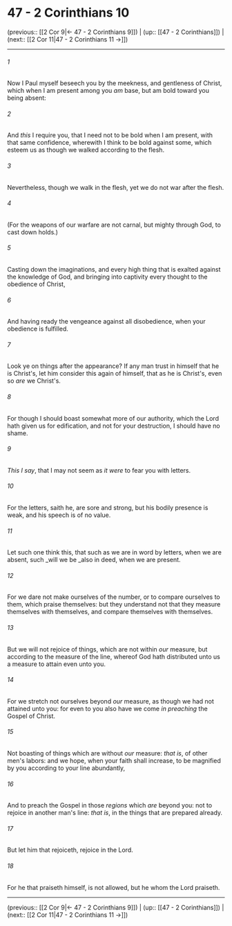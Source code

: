 # 47 - 2 Corinthians 10

(previous:: [[2 Cor 9|← 47 - 2 Corinthians 9]]) | (up:: [[47 - 2 Corinthians]]) | (next:: [[2 Cor 11|47 - 2 Corinthians 11 →]])

***


###### 1 
Now I Paul myself beseech you by the meekness, and gentleness of Christ, which when I am present among you _am_ base, but am bold toward you being absent: 

###### 2 
And _this_ I require you, that I need not to be bold when I am present, with that same confidence, wherewith I think to be bold against some, which esteem us as though we walked according to the flesh. 

###### 3 
Nevertheless, though we walk in the flesh, yet we do not war after the flesh. 

###### 4 
(For the weapons of our warfare are not carnal, but mighty through God, to cast down holds.) 

###### 5 
Casting down the imaginations, and every high thing that is exalted against the knowledge of God, and bringing into captivity every thought to the obedience of Christ, 

###### 6 
And having ready the vengeance against all disobedience, when your obedience is fulfilled. 

###### 7 
Look ye on things after the appearance? If any man trust in himself that he is Christ's, let him consider this again of himself, that as he is Christ's, even so _are_ we Christ's. 

###### 8 
For though I should boast somewhat more of our authority, which the Lord hath given us for edification, and not for your destruction, I should have no shame. 

###### 9 
_This I say_, that I may not seem as _it were_ to fear you with letters. 

###### 10 
For the letters, saith he, are sore and strong, but his bodily presence is weak, and his speech is of no value. 

###### 11 
Let such one think this, that such as we are in word by letters, when we are absent, such _will we be _also in deed, when we are present. 

###### 12 
For we dare not make ourselves of the number, or to compare ourselves to them, which praise themselves: but they understand not that they measure themselves with themselves, and compare themselves with themselves. 

###### 13 
But we will not rejoice of things, which are not within _our_ measure, but according to the measure of the line, whereof God hath distributed unto us a measure to attain even unto you. 

###### 14 
For we stretch not ourselves beyond _our_ measure, as though we had not attained unto you: for even to you also have we come _in preaching_ the Gospel of Christ. 

###### 15 
Not boasting of things which are without _our_ measure: _that is_, of other men's labors: and we hope, when your faith shall increase, to be magnified by you according to your line abundantly, 

###### 16 
And to preach the Gospel in those _regions_ which _are_ beyond you: not to rejoice in another man's line: _that is_, in the things that are prepared already. 

###### 17 
But let him that rejoiceth, rejoice in the Lord. 

###### 18 
For he that praiseth himself, is not allowed, but he whom the Lord praiseth.

***

(previous:: [[2 Cor 9|← 47 - 2 Corinthians 9]]) | (up:: [[47 - 2 Corinthians]]) | (next:: [[2 Cor 11|47 - 2 Corinthians 11 →]])
